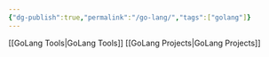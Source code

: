 ```yaml
---
{"dg-publish":true,"permalink":"/go-lang/","tags":["golang"]}
---
```



[[GoLang Tools\|GoLang Tools]]
[[GoLang Projects\|GoLang Projects]]